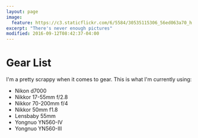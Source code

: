```yaml
---
layout: page
image:
  feature: https://c3.staticflickr.com/6/5584/30535115306_56ed063a70_h.jpg
excerpt: "There's never enough pictures"
modified: 2016-09-12T08:42:37-04:00
---
```


# Gear List

I'm a pretty scrappy when it comes to gear. This is what I'm currently using:

- Nikon d7000
- Nikkor 17-55mm f/2.8
- Nikkor 70-200mm f/4
- Nikkor 50mm f1.8
- Lensbaby 55mm 
- Yongnuo YN560-IV
- Yongnuo YN560-III
